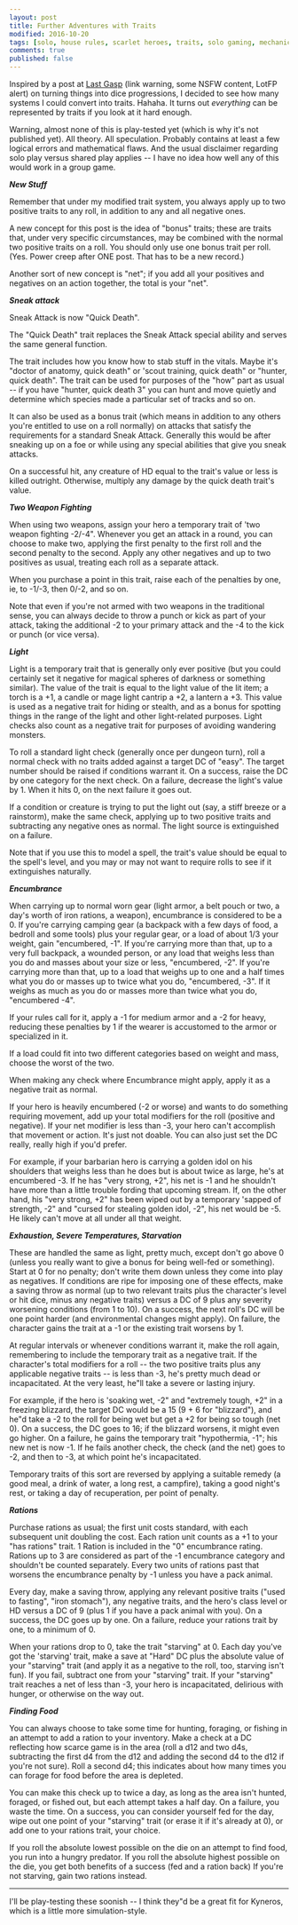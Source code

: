 ```yaml
---
layout: post
title: Further Adventures with Traits
modified: 2016-10-20
tags: [solo, house rules, scarlet heroes, traits, solo gaming, mechanics]
comments: true
published: false
---
```


Inspired by a post at <a href="http://www.lastgaspgrimoire.com/category/role-playing/">Last Gasp</a> (link warning, some NSFW content, LotFP alert) on turning things into dice progressions, I decided to see how many systems I could convert into traits. Hahaha. It turns out *everything* can be represented by traits if you look at it hard enough.

Warning, almost none of this is play-tested yet (which is why it's not published yet). All theory. All speculation. Probably contains at least a few logical errors and mathematical flaws. And the usual disclaimer regarding solo play versus shared play applies -- I have no idea how well any of this would work in a group game.

<!--more-->

__*New Stuff*__

Remember that under my modified trait system, you always apply up to two positive traits to any roll, in addition to any and all negative ones.

A new concept for this post is the idea of "bonus" traits; these are traits that, under very specific circumstances, may be combined with the normal two positive traits on a roll. You should only use one bonus trait per roll. (Yes. Power creep after ONE post. That has to be a new record.)

Another sort of new concept is "net"; if you add all your positives and negatives on an action together, the total is your "net".

__*Sneak attack*__

Sneak Attack is now "Quick Death".

The "Quick Death" trait replaces the Sneak Attack special ability and serves the same general function.

The trait includes how you know how to stab stuff in the vitals. Maybe it's "doctor of anatomy, quick death" or 'scout training, quick death" or "hunter, quick death". The trait can be used for purposes of the "how" part as usual -- if you have "hunter, quick death 3" you can hunt and move quietly and determine which species made a particular set of tracks and so on.

It can also be used as a bonus trait (which means in addition to any others you're entitled to use on a roll normally) on attacks that satisfy the requirements for a standard Sneak Attack. Generally this would be after sneaking up on a foe or while using any special abilities that give you sneak attacks.

On a successful hit, any creature of HD equal to the trait's value or less is killed outright. Otherwise, multiply any damage by the quick death trait's value.

__*Two Weapon Fighting*__

When using two weapons, assign your hero a temporary trait of 'two weapon fighting -2/-4". Whenever you get an attack in a round, you can choose to make two, applying the first penalty to the first roll and the second penalty to the second. Apply any other negatives and up to two positives as usual, treating each roll as a separate attack.

When you purchase a point in this trait, raise each of the penalties by one, ie, to -1/-3, then 0/-2, and so on.

Note that even if you're not armed with two weapons in the traditional sense, you can always decide to throw a punch or kick as part of your attack, taking the additional -2 to your primary attack and the -4 to the kick or punch (or vice versa).

__*Light*__

Light is a temporary trait that is generally only ever positive (but you could certainly set it negative for magical spheres of darkness or something similar). The value of the trait is equal to the light value of the lit item; a torch is a +1, a candle or mage light cantrip a +2, a lantern a +3. This value is used as a negative trait for hiding or stealth, and as a bonus for spotting things in the range of the light and other light-related purposes. Light checks also count as a negative trait for purposes of avoiding wandering monsters.

To roll a standard light check (generally once per dungeon turn), roll a normal check with no traits added against a target DC of "easy". The target number should be raised if conditions warrant it. On a success, raise the DC by one category for the next check. On a failure, decrease the light's value by 1. When it hits 0, on the next failure it goes out.

If a condition or creature is trying to put the light out (say, a stiff breeze or a rainstorm), make the same check, applying up to two positive traits and subtracting any negative ones as normal. The light source is extinguished on a failure.

Note that if you use this to model a spell, the trait's value should be equal to the spell's level, and you may or may not want to require rolls to see if it extinguishes naturally.

__*Encumbrance*__

When carrying up to normal worn gear (light armor, a belt pouch or two, a day's worth of iron rations, a weapon), encumbrance is considered to be a 0. If you're carrying camping gear (a backpack with a few days of food, a bedroll and some tools) plus your regular gear, or a load of about 1/3 your weight, gain "encumbered, -1". If you're carrying more than that, up to a very full backpack, a wounded person, or any load that weighs less than you do and masses about your size or less, "encumbered, -2". If you're carrying more than that, up to a load that weighs up to one and a half times what you do or masses up to twice what you do, "encumbered, -3". If it weighs as much as you do or masses more than twice what you do, "encumbered -4".

If your rules call for it, apply a -1 for medium armor and a -2 for heavy, reducing these penalties by 1 if the wearer is accustomed to the armor or specialized in it.

If a load could fit into two different categories based on weight and mass, choose the worst of the two.

When making any check where Encumbrance might apply, apply it as a negative trait as normal.

If your hero is heavily encumbered (-2 or worse) and wants to do something requiring movement, add up your total modifiers for the roll (positive and negative). If your net modifier is less than -3, your hero can't accomplish that movement or action. It's just not doable. You can also just set the DC really, really high if you'd prefer.

For example, if your barbarian hero is carrying a golden idol on his shoulders that weighs less than he does but is about twice as large, he's at encumbered -3. If he has "very strong, +2", his net is -1 and he shouldn't have more than a little trouble fording that upcoming stream. If, on the other hand, his "very strong, +2" has been wiped out by a temporary 'sapped of strength, -2" and "cursed for stealing golden idol, -2", his net would be -5. He likely can't move at all under all that weight.

__*Exhaustion, Severe Temperatures, Starvation*__

These are handled the same as light, pretty much, except don't go above 0 (unless you really want to give a bonus for being well-fed or something). Start at 0 for no penalty; don't write them down unless they come into play as negatives. If conditions are ripe for imposing one of these effects, make a saving throw as normal (up to two relevant traits plus the character's level or hit dice, minus any negative traits) versus a DC of 9 plus any severity worsening conditions (from 1 to 10). On a success, the next roll's DC will be one point harder (and environmental changes might apply). On failure, the character gains the trait at a -1 or the existing trait worsens by 1.

At regular intervals or whenever conditions warrant it, make the roll again, remembering to include the temporary trait as a negative trait. If the character's total modifiers for a roll -- the two positive traits plus any applicable negative traits -- is less than -3, he's pretty much dead or incapacitated. At the very least, he"ll take a severe or lasting injury.

For example, if the hero is 'soaking wet, -2" and "extremely tough, +2" in a freezing blizzard, the target DC would be a 15 (9 + 6 for "blizzard"), and he"d take a -2 to the roll for being wet but get a +2 for being so tough (net 0). On a success, the DC goes to 16; if the blizzard worsens, it might even go higher. On a failure, he gains the temporary trait "hypothermia, -1"; his new net is now -1. If he fails another check, the check (and the net) goes to -2, and then to -3, at which point he's incapacitated.

Temporary traits of this sort are reversed by applying a suitable remedy (a good meal, a drink of water, a long rest, a campfire), taking a good night's rest, or taking a day of recuperation, per point of penalty.

__*Rations*__

Purchase rations as usual; the first unit costs standard, with each subsequent unit doubling the cost. Each ration unit counts as a +1 to your "has rations" trait. 1 Ration is included in the "0" encumbrance rating. Rations up to 3 are considered as part of the -1 encumbrance category and shouldn't be counted separately. Every two units of rations past that worsens the encumbrance penalty by -1 unless you have a pack animal.

Every day, make a saving throw, applying any relevant positive traits ("used to fasting", "iron stomach"), any negative traits, and the hero's class level or HD versus a DC of 9 (plus 1 if you have a pack animal with you). On a success, the DC goes up by one. On a failure, reduce your rations trait by one, to a minimum of 0.

When your rations drop to 0, take the trait "starving" at 0. Each day you've got the 'starving' trait, make a save at "Hard" DC plus the absolute value of your "starving" trait (and apply it as a negative to the roll, too, starving isn't fun). If you fail, subtract one from your "starving" trait. If your "starving" trait reaches a net of less than -3, your hero is incapacitated, delirious with hunger, or otherwise on the way out.

__*Finding Food*__

You can always choose to take some time for hunting, foraging, or fishing in an attempt to add a ration to your inventory. Make a check at a DC reflecting how scarce game is in the area (roll a d12 and two d4s, subtracting the first d4 from the d12 and adding the second d4 to the d12 if you're not sure). Roll a second d4; this indicates about how many times you can forage for food before the area is depleted.

You can make this check up to twice a day, as long as the area isn't hunted, foraged, or fished out, but each attempt takes a half day. On a failure, you waste the time. On a success, you can consider yourself fed for the day, wipe out one point of your "starving" trait (or erase it if it's already at 0), or add one to your rations trait, your choice.

If you roll the absolute lowest possible on the die on an attempt to find food, you run into a hungry predator. If you roll the absolute highest possible on the die, you get both benefits of a success (fed and a ration back) If you're not starving, gain two rations instead.

---

I'll be play-testing these soonish -- I think they"d be a great fit for Kyneros, which is a little more simulation-style.
